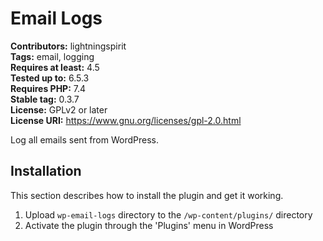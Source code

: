 # Email Logs #

**Contributors:** lightningspirit\
**Tags:** email, logging\
**Requires at least:** 4.5\
**Tested up to:** 6.5.3\
**Requires PHP:** 7.4\
**Stable tag:** 0.3.7\
**License:** GPLv2 or later\
**License URI:** https://www.gnu.org/licenses/gpl-2.0.html

Log all emails sent from WordPress.

## Installation ##

This section describes how to install the plugin and get it working.

1. Upload `wp-email-logs` directory to the `/wp-content/plugins/` directory
1. Activate the plugin through the 'Plugins' menu in WordPress
